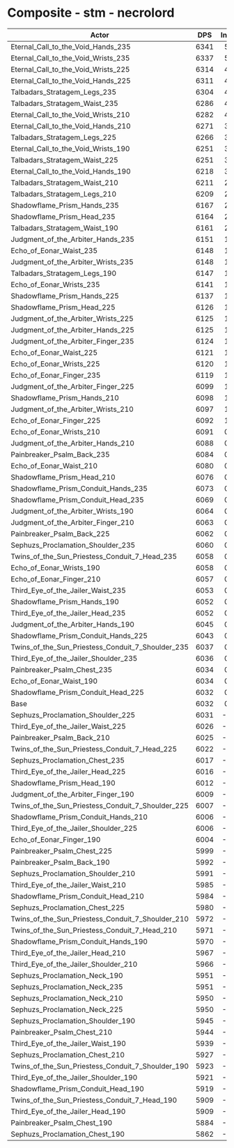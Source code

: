 # Composite - stm - necrolord
| Actor | DPS | Increase |
|---|:---:|:---:|
|Eternal_Call_to_the_Void_Hands_235|6341|5.14%|
|Eternal_Call_to_the_Void_Wrists_235|6337|5.06%|
|Eternal_Call_to_the_Void_Wrists_225|6314|4.69%|
|Eternal_Call_to_the_Void_Hands_225|6311|4.64%|
|Talbadars_Stratagem_Legs_235|6304|4.51%|
|Talbadars_Stratagem_Waist_235|6286|4.21%|
|Eternal_Call_to_the_Void_Wrists_210|6282|4.16%|
|Eternal_Call_to_the_Void_Hands_210|6271|3.96%|
|Talbadars_Stratagem_Legs_225|6266|3.88%|
|Eternal_Call_to_the_Void_Wrists_190|6251|3.63%|
|Talbadars_Stratagem_Waist_225|6251|3.63%|
|Eternal_Call_to_the_Void_Hands_190|6218|3.08%|
|Talbadars_Stratagem_Waist_210|6211|2.98%|
|Talbadars_Stratagem_Legs_210|6209|2.94%|
|Shadowflame_Prism_Hands_235|6167|2.24%|
|Shadowflame_Prism_Head_235|6164|2.20%|
|Talbadars_Stratagem_Waist_190|6161|2.14%|
|Judgment_of_the_Arbiter_Hands_235|6151|1.98%|
|Echo_of_Eonar_Waist_235|6148|1.93%|
|Judgment_of_the_Arbiter_Wrists_235|6148|1.93%|
|Talbadars_Stratagem_Legs_190|6147|1.91%|
|Echo_of_Eonar_Wrists_235|6141|1.81%|
|Shadowflame_Prism_Hands_225|6137|1.74%|
|Shadowflame_Prism_Head_225|6126|1.57%|
|Judgment_of_the_Arbiter_Wrists_225|6125|1.55%|
|Judgment_of_the_Arbiter_Hands_225|6125|1.55%|
|Judgment_of_the_Arbiter_Finger_235|6124|1.53%|
|Echo_of_Eonar_Waist_225|6121|1.47%|
|Echo_of_Eonar_Wrists_225|6120|1.47%|
|Echo_of_Eonar_Finger_235|6119|1.45%|
|Judgment_of_the_Arbiter_Finger_225|6099|1.12%|
|Shadowflame_Prism_Hands_210|6098|1.11%|
|Judgment_of_the_Arbiter_Wrists_210|6097|1.09%|
|Echo_of_Eonar_Finger_225|6092|1.00%|
|Echo_of_Eonar_Wrists_210|6091|0.98%|
|Judgment_of_the_Arbiter_Hands_210|6088|0.93%|
|Painbreaker_Psalm_Back_235|6084|0.87%|
|Echo_of_Eonar_Waist_210|6080|0.79%|
|Shadowflame_Prism_Head_210|6076|0.73%|
|Shadowflame_Prism_Conduit_Hands_235|6073|0.68%|
|Shadowflame_Prism_Conduit_Head_235|6069|0.62%|
|Judgment_of_the_Arbiter_Wrists_190|6064|0.53%|
|Judgment_of_the_Arbiter_Finger_210|6063|0.52%|
|Painbreaker_Psalm_Back_225|6062|0.50%|
|Sephuzs_Proclamation_Shoulder_235|6060|0.47%|
|Twins_of_the_Sun_Priestess_Conduit_7_Head_235|6058|0.44%|
|Echo_of_Eonar_Wrists_190|6058|0.44%|
|Echo_of_Eonar_Finger_210|6057|0.42%|
|Third_Eye_of_the_Jailer_Waist_235|6053|0.35%|
|Shadowflame_Prism_Hands_190|6052|0.34%|
|Third_Eye_of_the_Jailer_Head_235|6052|0.34%|
|Judgment_of_the_Arbiter_Hands_190|6045|0.21%|
|Shadowflame_Prism_Conduit_Hands_225|6043|0.18%|
|Twins_of_the_Sun_Priestess_Conduit_7_Shoulder_235|6037|0.09%|
|Third_Eye_of_the_Jailer_Shoulder_235|6036|0.07%|
|Painbreaker_Psalm_Chest_235|6034|0.04%|
|Echo_of_Eonar_Waist_190|6034|0.03%|
|Shadowflame_Prism_Conduit_Head_225|6032|0.01%|
|Base|6032|0.00%|
|Sephuzs_Proclamation_Shoulder_225|6031|-0.01%|
|Third_Eye_of_the_Jailer_Waist_225|6026|-0.10%|
|Painbreaker_Psalm_Back_210|6025|-0.10%|
|Twins_of_the_Sun_Priestess_Conduit_7_Head_225|6022|-0.16%|
|Sephuzs_Proclamation_Chest_235|6017|-0.24%|
|Third_Eye_of_the_Jailer_Head_225|6016|-0.27%|
|Shadowflame_Prism_Head_190|6012|-0.33%|
|Judgment_of_the_Arbiter_Finger_190|6009|-0.37%|
|Twins_of_the_Sun_Priestess_Conduit_7_Shoulder_225|6007|-0.41%|
|Shadowflame_Prism_Conduit_Hands_210|6006|-0.42%|
|Third_Eye_of_the_Jailer_Shoulder_225|6006|-0.43%|
|Echo_of_Eonar_Finger_190|6004|-0.45%|
|Painbreaker_Psalm_Chest_225|5999|-0.55%|
|Painbreaker_Psalm_Back_190|5992|-0.67%|
|Sephuzs_Proclamation_Shoulder_210|5991|-0.68%|
|Third_Eye_of_the_Jailer_Waist_210|5985|-0.77%|
|Shadowflame_Prism_Conduit_Head_210|5984|-0.79%|
|Sephuzs_Proclamation_Chest_225|5980|-0.86%|
|Twins_of_the_Sun_Priestess_Conduit_7_Shoulder_210|5972|-0.99%|
|Twins_of_the_Sun_Priestess_Conduit_7_Head_210|5971|-1.00%|
|Shadowflame_Prism_Conduit_Hands_190|5970|-1.02%|
|Third_Eye_of_the_Jailer_Head_210|5967|-1.07%|
|Third_Eye_of_the_Jailer_Shoulder_210|5966|-1.09%|
|Sephuzs_Proclamation_Neck_190|5951|-1.34%|
|Sephuzs_Proclamation_Neck_235|5951|-1.34%|
|Sephuzs_Proclamation_Neck_210|5950|-1.35%|
|Sephuzs_Proclamation_Neck_225|5950|-1.36%|
|Sephuzs_Proclamation_Shoulder_190|5945|-1.43%|
|Painbreaker_Psalm_Chest_210|5944|-1.45%|
|Third_Eye_of_the_Jailer_Waist_190|5939|-1.54%|
|Sephuzs_Proclamation_Chest_210|5927|-1.73%|
|Twins_of_the_Sun_Priestess_Conduit_7_Shoulder_190|5923|-1.80%|
|Third_Eye_of_the_Jailer_Shoulder_190|5921|-1.83%|
|Shadowflame_Prism_Conduit_Head_190|5919|-1.87%|
|Twins_of_the_Sun_Priestess_Conduit_7_Head_190|5909|-2.03%|
|Third_Eye_of_the_Jailer_Head_190|5909|-2.03%|
|Painbreaker_Psalm_Chest_190|5884|-2.44%|
|Sephuzs_Proclamation_Chest_190|5862|-2.81%|
